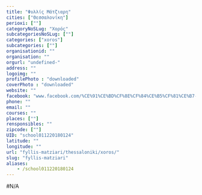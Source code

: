 ```yaml
---
title: "Φυλλίς Μάτζιαρη"
cities: ["Θεσσαλονίκη"]
perioxi: [""]
categoryNoSLug: "Χορός"
subcategoriesNoSLug: [""]
categories: ["xoros"]
subcategories: [""]
organisationid: ""
organisation: ""
orgurl: "undefined-"
address: ""
logoimg: ""
profilePhoto : "downloaded"
coverPhoto : "downloaded"
website: ""
facebook: "www.facebook.com/%CE%91%CE%BD%CF%8E%CF%84%CE%B5%CF%81%CE%B7-%CE%95%CF%80%CE%B1%CE%B3%CE%B3%CE%B5%CE%BB%CE%BC%CE%B1%CF%84%CE%B9%CE%BA%CE%AE-%CE%A3%CF%87%CE%BF%CE%BB%CE%AE-%CE%A7%CE%BF%CF%81%CE%BF%CF%8D-%CE%A6%CF%85%CE%BB%CE%BB%CE%AF%CF%82-%CE%9C%CE%AC%CF%84%CE%B6%CE%B9%CE%B1%CF%81%CE%B7/670144029825656"
phone: ""
email: ""
courses: ""
places: [""]
rensponsibles: ""
zipcode: [""]
UID: "school011220180124"
latitude: ""
longitude: ""
url: "fyllis-matziari/thessaloniki/xoros/"
slug: "fyllis-matziari"
aliases:
    - /school011220180124
---
```





#N/A